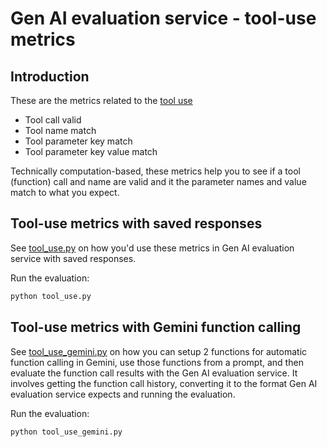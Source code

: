 # Gen AI evaluation service - tool-use metrics

## Introduction 

These are the metrics related to the [tool use](https://cloud.google.com/vertex-ai/generative-ai/docs/models/determine-eval#tool-use)

* Tool call valid 
* Tool name match
* Tool parameter key match
* Tool parameter key value match

Technically computation-based, these metrics help you to see if a tool (function) call and name are valid and it the 
parameter names and value match to what you expect. 

## Tool-use metrics with saved responses

See [tool_use.py](tool_use.py) on how you'd use these metrics in Gen AI evaluation service with saved responses.

Run the evaluation:

```python
python tool_use.py
```

## Tool-use metrics with Gemini function calling

See [tool_use_gemini.py](./tool_use_gemini.py) on how you can setup 2 functions for automatic function calling in Gemini, 
use those functions from a prompt, and then evaluate the function call results with the Gen AI evaluation service. It 
involves getting the function call history, converting it to the format Gen AI evaluation service expects and running 
the evaluation.

Run the evaluation:

```python
python tool_use_gemini.py
```



